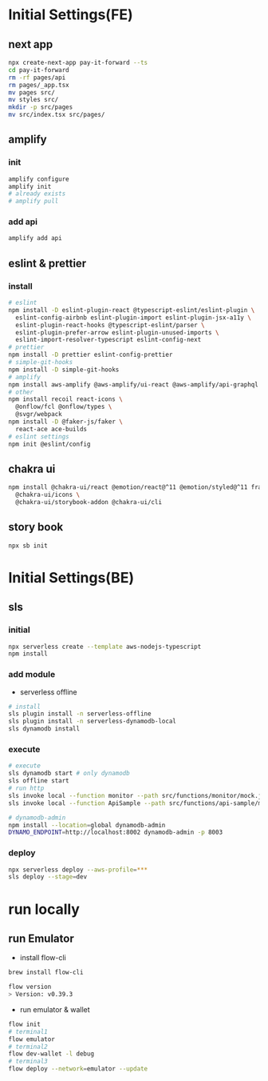 # Initial Settings(FE)

## next app

```sh
npx create-next-app pay-it-forward --ts
cd pay-it-forward
rm -rf pages/api
rm pages/_app.tsx
mv pages src/
mv styles src/
mkdir -p src/pages
mv src/index.tsx src/pages/
```

## amplify

### init

```sh
amplify configure
amplify init
# already exists
# amplify pull
```

### add api

```sh
amplify add api
```

## eslint & prettier

### install

```sh
# eslint
npm install -D eslint-plugin-react @typescript-eslint/eslint-plugin \
  eslint-config-airbnb eslint-plugin-import eslint-plugin-jsx-a11y \
  eslint-plugin-react-hooks @typescript-eslint/parser \
  eslint-plugin-prefer-arrow eslint-plugin-unused-imports \
  eslint-import-resolver-typescript eslint-config-next
# prettier
npm install -D prettier eslint-config-prettier
# simple-git-hooks
npm install -D simple-git-hooks
# amplify
npm install aws-amplify @aws-amplify/ui-react @aws-amplify/api-graphql @aws-amplify/ui
# other
npm install recoil react-icons \
  @onflow/fcl @onflow/types \
  @svgr/webpack
npm install -D @faker-js/faker \
  react-ace ace-builds 
# eslint settings
npm init @eslint/config
```

## chakra ui

```sh
npm install @chakra-ui/react @emotion/react@^11 @emotion/styled@^11 framer-motion@^6 \
  @chakra-ui/icons \
  @chakra-ui/storybook-addon @chakra-ui/cli
```

## story book

```sh
npx sb init
```

# Initial Settings(BE)

## sls

### initial
```sh
npx serverless create --template aws-nodejs-typescript
npm install
```

### add module

- serverless offline
```sh
# install
sls plugin install -n serverless-offline
sls plugin install -n serverless-dynamodb-local
sls dynamodb install
```

### execute
```sh
# execute
sls dynamodb start # only dynamodb
sls offline start
# run http
sls invoke local --function monitor --path src/functions/monitor/mock.json
sls invoke local --function ApiSample --path src/functions/api-sample/mock.json

# dynamodb-admin
npm install --location=global dynamodb-admin
DYNAMO_ENDPOINT=http://localhost:8002 dynamodb-admin -p 8003
```

### deploy 
```sh
npx serverless deploy --aws-profile=***
sls deploy --stage=dev
```

# run locally

## run Emulator

- install flow-cli

```sh
brew install flow-cli

flow version
> Version: v0.39.3
```

- run emulator & wallet

```sh
flow init
# terminal1
flow emulator
# terminal2
flow dev-wallet -l debug
# terminal3
flow deploy --network=emulator --update
```